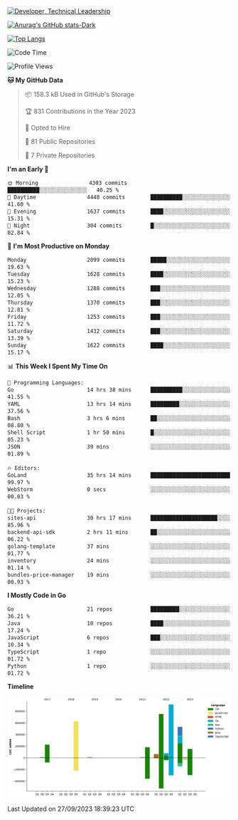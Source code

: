 <div>
  <a href="https://www.linkedin.com/in/arielpineiro/" target="_blank" rel="nofollow noopener noreferrer">
    <img src="https://img.shields.io/badge/-LinkedIn-%230077B5?style=for-the-badge&logo=linkedin&logoColor=white" alt="Developer, Technical Leadership" title="Ariel Piñeiro">
  </a>
</div>

[![Anurag's GitHub stats-Dark](https://github-readme-stats.vercel.app/api?username=arielsrv&show_icons=true&theme=dark#gh-dark-mode-only)](https://github.com/anuraghazra/github-readme-stats#gh-dark-mode-only)

[![Top Langs](https://github-readme-stats.vercel.app/api/top-langs/?username=arielsrv&layout=compact&langs_count=10&theme=dark#gh-dark-mode-only)](https://github.com/anuraghazra/github-readme-stats&theme=dark#gh-dark-mode-only)

<!--START_SECTION:waka-->
![Code Time](http://img.shields.io/badge/Code%20Time-53%20hrs%2049%20mins-blue)

![Profile Views](http://img.shields.io/badge/Profile%20Views-8-blue)

**🐱 My GitHub Data** 

> 📦 158.3 kB Used in GitHub's Storage 
 > 
> 🏆 831 Contributions in the Year 2023
 > 
> 💼 Opted to Hire
 > 
> 📜 81 Public Repositories 
 > 
> 🔑 7 Private Repositories 
 > 
**I'm an Early 🐤** 

```text
🌞 Morning                4303 commits        ██████████░░░░░░░░░░░░░░░   40.25 % 
🌆 Daytime                4448 commits        ██████████░░░░░░░░░░░░░░░   41.60 % 
🌃 Evening                1637 commits        ████░░░░░░░░░░░░░░░░░░░░░   15.31 % 
🌙 Night                  304 commits         █░░░░░░░░░░░░░░░░░░░░░░░░   02.84 % 
```
📅 **I'm Most Productive on Monday** 

```text
Monday                   2099 commits        █████░░░░░░░░░░░░░░░░░░░░   19.63 % 
Tuesday                  1628 commits        ████░░░░░░░░░░░░░░░░░░░░░   15.23 % 
Wednesday                1288 commits        ███░░░░░░░░░░░░░░░░░░░░░░   12.05 % 
Thursday                 1370 commits        ███░░░░░░░░░░░░░░░░░░░░░░   12.81 % 
Friday                   1253 commits        ███░░░░░░░░░░░░░░░░░░░░░░   11.72 % 
Saturday                 1432 commits        ███░░░░░░░░░░░░░░░░░░░░░░   13.39 % 
Sunday                   1622 commits        ████░░░░░░░░░░░░░░░░░░░░░   15.17 % 
```


📊 **This Week I Spent My Time On** 

```text
💬 Programming Languages: 
Go                       14 hrs 38 mins      ██████████░░░░░░░░░░░░░░░   41.55 % 
YAML                     13 hrs 14 mins      █████████░░░░░░░░░░░░░░░░   37.56 % 
Bash                     3 hrs 6 mins        ██░░░░░░░░░░░░░░░░░░░░░░░   08.80 % 
Shell Script             1 hr 50 mins        █░░░░░░░░░░░░░░░░░░░░░░░░   05.23 % 
JSON                     39 mins             ░░░░░░░░░░░░░░░░░░░░░░░░░   01.89 % 

🔥 Editors: 
GoLand                   35 hrs 14 mins      █████████████████████████   99.97 % 
WebStorm                 0 secs              ░░░░░░░░░░░░░░░░░░░░░░░░░   00.03 % 

🐱‍💻 Projects: 
sites-api                30 hrs 17 mins      █████████████████████░░░░   85.96 % 
backend-api-sdk          2 hrs 11 mins       ██░░░░░░░░░░░░░░░░░░░░░░░   06.22 % 
golang-template          37 mins             ░░░░░░░░░░░░░░░░░░░░░░░░░   01.77 % 
inventory                24 mins             ░░░░░░░░░░░░░░░░░░░░░░░░░   01.14 % 
bundles-price-manager    19 mins             ░░░░░░░░░░░░░░░░░░░░░░░░░   00.93 % 
```

**I Mostly Code in Go** 

```text
Go                       21 repos            █████████░░░░░░░░░░░░░░░░   36.21 % 
Java                     10 repos            ████░░░░░░░░░░░░░░░░░░░░░   17.24 % 
JavaScript               6 repos             ███░░░░░░░░░░░░░░░░░░░░░░   10.34 % 
TypeScript               1 repo              ░░░░░░░░░░░░░░░░░░░░░░░░░   01.72 % 
Python                   1 repo              ░░░░░░░░░░░░░░░░░░░░░░░░░   01.72 % 
```



**Timeline**

![Lines of Code chart](https://raw.githubusercontent.com/arielsrv/arielsrv/main/assets/bar_graph.png)


 Last Updated on 27/09/2023 18:39:23 UTC
<!--END_SECTION:waka-->
